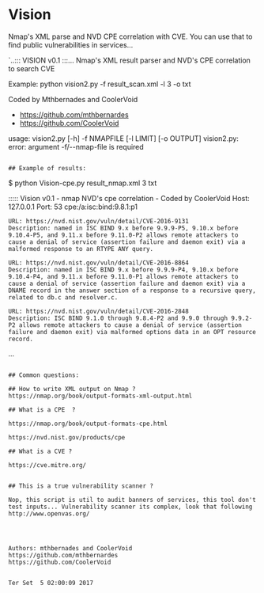 # Vision

Nmap's XML parse and NVD CPE correlation with CVE. You can use that to find public vulnerabilities in services... 

`..::: VISION v0.1 :::...
Nmap\'s XML result parser and NVD's CPE correlation to search CVE

Example:
python vision2.py -f result_scan.xml -l 3 -o txt

Coded by Mthbernades and CoolerVoid

- https://github.com/mthbernardes
- https://github.com/CoolerVoid

usage: vision2.py [-h] -f NMAPFILE [-l LIMIT] [-o OUTPUT]
vision2.py: error: argument -f/--nmap-file is required

```

## Example of results:
```
$ python Vision-cpe.py result_nmap.xml 3 txt

::::: Vision v0.1 - nmap NVD's cpe correlation - Coded by CoolerVoid
Host: 127.0.0.1
Port: 53
cpe:/a:isc:bind:9.8.1:p1

	URL: https://nvd.nist.gov/vuln/detail/CVE-2016-9131
	Description: named in ISC BIND 9.x before 9.9.9-P5, 9.10.x before 9.10.4-P5, and 9.11.x before 9.11.0-P2 allows remote attackers to cause a denial of service (assertion failure and daemon exit) via a malformed response to an RTYPE ANY query.

	URL: https://nvd.nist.gov/vuln/detail/CVE-2016-8864
	Description: named in ISC BIND 9.x before 9.9.9-P4, 9.10.x before 9.10.4-P4, and 9.11.x before 9.11.0-P1 allows remote attackers to cause a denial of service (assertion failure and daemon exit) via a DNAME record in the answer section of a response to a recursive query, related to db.c and resolver.c.

	URL: https://nvd.nist.gov/vuln/detail/CVE-2016-2848
	Description: ISC BIND 9.1.0 through 9.8.4-P2 and 9.9.0 through 9.9.2-P2 allows remote attackers to cause a denial of service (assertion failure and daemon exit) via malformed options data in an OPT resource record.
...

```

## Common questions:

## How to write XML output on Nmap ?
https://nmap.org/book/output-formats-xml-output.html

## What is a CPE  ?

https://nmap.org/book/output-formats-cpe.html

https://nvd.nist.gov/products/cpe

## What is a CVE ?

https://cve.mitre.org/


## This is a true vulnerability scanner ?

Nop, this script is util to audit banners of services, this tool don't test inputs... Vulnerability scanner its complex, look that following http://www.openvas.org/




Authors: mthbernades and CoolerVoid 
https://github.com/mthbernardes
https://github.com/CoolerVoid


Ter Set  5 02:00:09 2017


